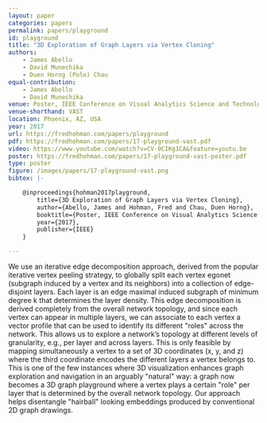 ```yaml
---
layout: paper
categories: papers
permalink: papers/playground
id: playground
title: "3D Exploration of Graph Layers via Vertex Cloning"
authors:
    - James Abello
    - David Munechika
    - Duen Horng (Polo) Chau
equal-contribution:
    - James Abello
    - David Munechika
venue: Poster, IEEE Conference on Visual Analytics Science and Technology
venue-shorthand: VAST
location: Phoenix, AZ, USA
year: 2017
url: https://fredhohman.com/papers/playground
pdf: https://fredhohman.com/papers/17-playground-vast.pdf
video: https://www.youtube.com/watch?v=CV-0CIKg1CA&feature=youtu.be
poster: https://fredhohman.com/papers/17-playground-vast-poster.pdf
type: poster
figure: /images/papers/17-playground-vast.png
bibtex: |-

    @inproceedings{hohman2017playground,
        title={3D Exploration of Graph Layers via Vertex Cloning},
        author={Abello, James and Hohman, Fred and Chau, Duen Horng},
        booktitle={Poster, IEEE Conference on Visual Analytics Science and Technology (VAST)},
        year={2017},
        publisher={IEEE}
    }

---
```


We use an iterative edge decomposition approach, derived from the popular iterative vertex peeling strategy, to globally split each vertex egonet (subgraph induced by a vertex and its neighbors) into a collection of edge-disjoint layers. 
Each layer is an edge maximal induced subgraph of minimum degree k that determines the layer density.
This edge decomposition is derived completely from the overall network topology, and since each vertex can appear in multiple layers, we can associate to each vertex a vector profile that can be used to identify its different "roles" across the network.
This allows us to explore a network’s topology at different levels of granularity, e.g., per layer and across layers.
This is only feasible by mapping simultaneously a vertex to a set of 3D coordinates (x, y, and z) where the third coordinate encodes the different layers a vertex belongs to.
This is one of the few instances where 3D visualization enhances graph exploration and navigation in an arguably "natural" way: a graph now becomes a 3D graph playground where a vertex plays a certain "role" per layer that is determined by the overall network topology.
Our approach helps disentangle "hairball" looking embeddings produced by conventional 2D graph drawings.
